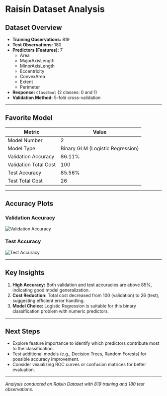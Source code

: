 # Raisin Dataset Analysis

## Dataset Overview
- **Training Observations:** 819  
- **Test Observations:** 180  
- **Predictors (Features):** 7  
  - Area  
  - MajorAxisLength  
  - MinorAxisLength  
  - Eccentricity  
  - ConvexArea  
  - Extent  
  - Perimeter  
- **Response:** `ClassBool` (2 classes: 0 and 1)  
- **Validation Method:** 5-fold cross-validation  

---

## Favorite Model

| Metric | Value |
|--------|-------|
| Model Number | 2 |
| Model Type | Binary GLM (Logistic Regression) |
| Validation Accuracy | 86.11% |
| Validation Total Cost | 100 |
| Test Accuracy | 85.56% |
| Test Total Cost | 26 |

---

## Accuracy Plots

### Validation Accuracy
![Validation Accuracy](images/accuracy_validation.png)

### Test Accuracy
![Test Accuracy](images/accuracy_test.png)

---

## Key Insights
1. **High Accuracy:** Both validation and test accuracies are above 85%, indicating good model generalization.  
2. **Cost Reduction:** Total cost decreased from 100 (validation) to 26 (test), suggesting efficient error handling.  
3. **Model Choice:** Logistic Regression is suitable for this binary classification problem with numeric predictors.

---

## Next Steps
- Explore feature importance to identify which predictors contribute most to the classification.  
- Test additional models (e.g., Decision Trees, Random Forests) for possible accuracy improvement.  
- Consider visualizing ROC curves or confusion matrices for better evaluation.

---

*Analysis conducted on Raisin Dataset with 819 training and 180 test observations.*
